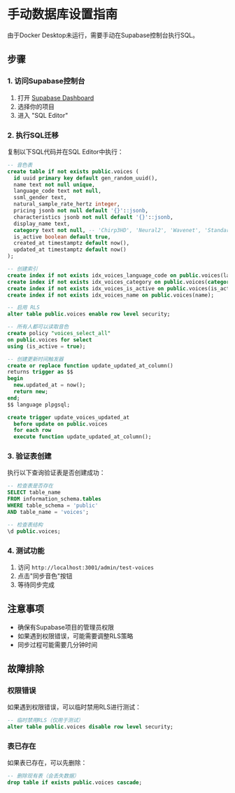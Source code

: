 # 手动数据库设置指南

由于Docker Desktop未运行，需要手动在Supabase控制台执行SQL。

## 步骤

### 1. 访问Supabase控制台
1. 打开 [Supabase Dashboard](https://supabase.com/dashboard)
2. 选择你的项目
3. 进入 "SQL Editor"

### 2. 执行SQL迁移
复制以下SQL代码并在SQL Editor中执行：

```sql
-- 音色表
create table if not exists public.voices (
  id uuid primary key default gen_random_uuid(),
  name text not null unique,
  language_code text not null,
  ssml_gender text,
  natural_sample_rate_hertz integer,
  pricing jsonb not null default '{}'::jsonb,
  characteristics jsonb not null default '{}'::jsonb,
  display_name text,
  category text not null, -- 'Chirp3HD', 'Neural2', 'Wavenet', 'Standard', 'Other'
  is_active boolean default true,
  created_at timestamptz default now(),
  updated_at timestamptz default now()
);

-- 创建索引
create index if not exists idx_voices_language_code on public.voices(language_code);
create index if not exists idx_voices_category on public.voices(category);
create index if not exists idx_voices_is_active on public.voices(is_active);
create index if not exists idx_voices_name on public.voices(name);

-- 启用 RLS
alter table public.voices enable row level security;

-- 所有人都可以读取音色
create policy "voices_select_all"
on public.voices for select
using (is_active = true);

-- 创建更新时间触发器
create or replace function update_updated_at_column()
returns trigger as $$
begin
  new.updated_at = now();
  return new;
end;
$$ language plpgsql;

create trigger update_voices_updated_at
  before update on public.voices
  for each row
  execute function update_updated_at_column();
```

### 3. 验证表创建
执行以下查询验证表是否创建成功：

```sql
-- 检查表是否存在
SELECT table_name 
FROM information_schema.tables 
WHERE table_schema = 'public' 
AND table_name = 'voices';

-- 检查表结构
\d public.voices;
```

### 4. 测试功能
1. 访问 `http://localhost:3001/admin/test-voices`
2. 点击"同步音色"按钮
3. 等待同步完成

## 注意事项

- 确保有Supabase项目的管理员权限
- 如果遇到权限错误，可能需要调整RLS策略
- 同步过程可能需要几分钟时间

## 故障排除

### 权限错误
如果遇到权限错误，可以临时禁用RLS进行测试：

```sql
-- 临时禁用RLS（仅用于测试）
alter table public.voices disable row level security;
```

### 表已存在
如果表已存在，可以先删除：

```sql
-- 删除现有表（会丢失数据）
drop table if exists public.voices cascade;
```
